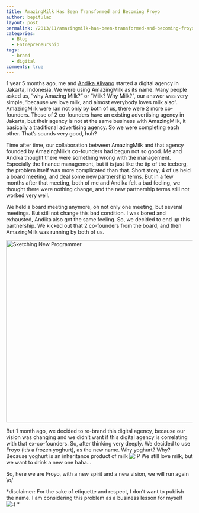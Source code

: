 ```yaml
---
title: AmazingMilk Has Been Transformed and Becoming Froyo
author: bepitulaz
layout: post
permalink: /2013/11/amazingmilk-has-been-transformed-and-becoming-froyo/
categories:
  - Blog
  - Entrepreneurship
tags:
  - brand
  - digital
comments: true
---
```

1 year 5 months ago, me and <a title="Follow him" href="http://twitter.com/alivano" target="_blank">Andika Alivano</a> started a digital agency in Jakarta, Indonesia. We were using AmazingMilk as its name. Many people asked us, &#8220;why Amazing Milk?&#8221; or &#8220;Milk? Why Milk?&#8221;, our answer was very simple, &#8220;because we love milk, and almost everybody loves milk also&#8221;. AmazingMilk were ran not only by both of us, there were 2 more co-founders. Those of 2 co-founders have an existing advertising agency in Jakarta, but their agency is not at the same business with AmazingMilk, it basically a traditional advertising agency. So we were completing each other. That&#8217;s sounds very good, huh?<!--more-->

Time after time, our collaboration between AmazingMilk and that agency founded by AmazingMilk&#8217;s co-founders had begun not so good. Me and Andika thought there were something wrong with the management. Especially the finance management, but it is just like the tip of the iceberg, the problem itself was more complicated than that. Short story, 4 of us held a board meeting, and deal some new partnership terms. But in a few months after that meeting, both of me and Andika felt a bad feeling, we thought there were nothing change, and the new partnership terms still not worked very well.

We held a board meeting anymore, oh not only one meeting, but several meetings. But still not change this bad condition. I was bored and exhausted, Andika also got the same feeling. So, we decided to end up this partnership. We kicked out that 2 co-founders from the board, and then AmazingMilk was running by both of us.

[<img class="alignnone size-large wp-image-40" alt="Sketching New Programmer" src="http://asep.co/wp-content/uploads/2013/11/photo-4-1024x726.jpg" width="696" height="493" />][1]

But 1 month ago, we decided to re-brand this digital agency, because our vision was changing and we didn&#8217;t want if this digital agency is correlating with that ex-co-founders. So, after thinking very deeply. We decided to use Froyo (it&#8217;s a frozen yoghurt), as the new name. Why yoghurt? Why? Because yoghurt is an inheritance product of milk <img src="http://asep.co/wp-includes/images/smilies/icon_razz.gif" alt=":P" class="wp-smiley" /> We still love milk, but we want to drink a new one haha&#8230;

So, here we are Froyo, with a new spirit and a new vision, we will run again \o/

*disclaimer: For the sake of etiquette and respect, I don&#8217;t want to publish the name. I am considering this problem as a business lesson for myself <img src="http://asep.co/wp-includes/images/smilies/icon_smile.gif" alt=":)" class="wp-smiley" /> *

 [1]: http://asep.co/wp-content/uploads/2013/11/photo-4.jpg